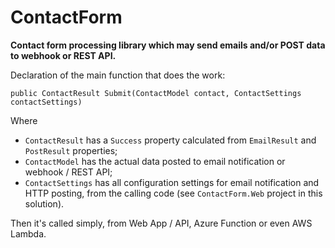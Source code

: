 ﻿# ContactForm

**Contact form processing library which may send emails and/or POST data to webhook or REST API.**

Declaration of the main function that does the work:

`public ContactResult Submit(ContactModel contact, ContactSettings contactSettings)`

Where
* `ContactResult` has a `Success` property calculated from `EmailResult` and `PostResult` properties;
* `ContactModel` has the actual data posted to email notification or webhook / REST API;
* `ContactSettings` has all configuration settings for email notification and HTTP posting, from the calling code (see `ContactForm.Web` project in this solution).

Then it's called simply, from Web App / API, Azure Function or even AWS Lambda.



